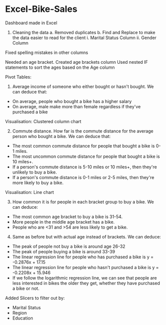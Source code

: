 # Excel-Bike-Sales
Dashboard made in Excel

1. Cleaning the data
a. Removed duplicates
b. Find and Replace to make the data easier to read for the client
i. Marital Status Column
ii. Gender Column

Fixed spelling mistakes in other columns

Needed an age bracket.
Created age brackets column
Used nested IF statements to sort the ages based on the Age column

Pivot Tables:
1. Average income of someone who either bought or hasn't bought.
We can deduce that:
- On average, people who bought a bike has a higher salary
- On average, male make more than female regardless if they've purchased a bike

Visualisation:
Clustered column chart

2. Commute distance. How far is the commute distance for the average person who bought a bike.
We can deduce that:
- The most common commute distance for people that bought a bike is 0-1 miles.
- The most uncommon commute distance for people that bought a bike is 10 miles+.
- If a person's commute distance is 5-10 miles or 10 miles+, then they're unlikely to buy a bike.
- If a person's commute distance is 0-1 miles or 2-5 miles, then they're more likely to buy a bike.

Visualisation:
Line chart

3. How common it is for people in each bracket group to buy a bike.
We can deduce:
- The most common age bracket to buy a bike is 31-54.
- More people in the middle age bracket has a bike.
- People who are <31 and >54 are less likely to get a bike.

4. Same as before but with actual age instead of brackets.
We can deduce:
- The peak of people not buy a bike is around age 26-32
- The peak of people buying a bike is around 33-39
- The linear regression line for people who has purchased a bike is y = -0.2876x + 17.15
- The linear regression line for people who hasn't purchased a bike is y = -0.2208x + 15.946
- If we follow the logarithmic regression line, we can see that people are less interested in bikes the older they get, whether they have purchased a bike or not.

Added Slicers to filter out by:
- Marital Status
- Region
- Education
